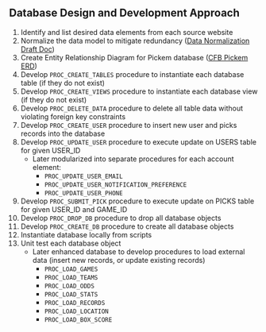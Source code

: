 ## Database Design and Development Approach
1. Identify and list desired data elements from each source website 
2. Normalize the data model to mitigate redundancy ([Data Normalization Draft Doc](https://docs.google.com/spreadsheets/d/12aBpKssCciR3sFBb1Mrp15PZSPBCHbsKBGePMRpX4PY/edit?usp=sharing))
3. Create Entity Relationship Diagram for Pickem database ([CFB Pickem ERD](https://lucid.app/lucidchart/b23cbf7a-b9f9-4ce6-b310-3fb8cbcc6329/edit?viewport_loc=-1207%2C-1018%2C3577%2C2203%2C0_0&invitationId=inv_fb883cc0-8449-4625-9a2e-8be28ce6ef22))
4. Develop `PROC_CREATE_TABLES` procedure to instantiate each database table (if they do not exist)
5. Develop `PROC_CREATE_VIEWS` procedure to instantiate each database view (if they do not exist)
6. Develop `PROC_DELETE_DATA` procedure to delete all table data without violating foreign key constraints
7. Develop `PROC_CREATE_USER` procedure to insert new user and picks records into the database
8. Develop `PROC_UPDATE_USER` procedure to execute update on USERS table for given USER_ID
    - Later modularized into separate procedures for each account element: 
        - `PROC_UPDATE_USER_EMAIL`
        - `PROC_UPDATE_USER_NOTIFICATION_PREFERENCE`
        - `PROC_UPDATE_USER_PHONE`
9. Develop `PROC_SUBMIT_PICK` procedure to execute update on PICKS table for given USER_ID and GAME_ID
10. Develop `PROC_DROP_DB` procedure to drop all database objects
11. Develop `PROC_CREATE_DB` procedure to create all database objects
12. Instantiate database locally from scripts
13. Unit test each database object
    - Later enhanced database to develop procedures to load external data (insert new records, or update existing records)
        - `PROC_LOAD_GAMES`
        - `PROC_LOAD_TEAMS`
        - `PROC_LOAD_ODDS`
        - `PROC_LOAD_STATS`
        - `PROC_LOAD_RECORDS`
        - `PROC_LOAD_LOCATION`
        - `PROC_LOAD_BOX_SCORE`
